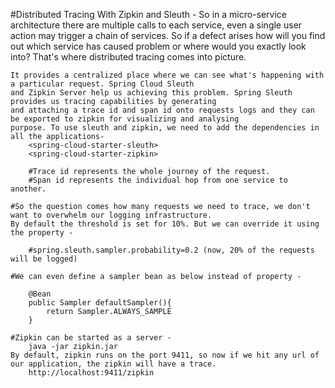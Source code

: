 #Distributed Tracing With Zipkin and Sleuth - 
	So in a micro-service architecture there are multiple calls to each service, even a single user action 
	may trigger a chain of services. So if a defect arises how will you find out which service has caused
	problem or where would you exactly look into? That's where distributed tracing comes into picture.
	
	It provides a centralized place where we can see what's happening with a particular request. Spring Cloud Sleuth
	and Zipkin Server help us achieving this problem. Spring Sleuth provides us tracing capabilities by generating
	and attaching a trace id and span id onto requests logs and they can be exported to zipkin for visualizing and analysing 
	purpose. To use sleuth and zipkin, we need to add the dependencies in all the applications- 
		<spring-cloud-starter-sleuth>
		<spring-cloud-starter-zipkin>
	
		#Trace id represents the whole journey of the request.
		#Span id represents the individual hop from one service to another.
		
	#So the question comes how many requests we need to trace, we don't want to overwhelm our logging infrastructure.
	By default the threshold is set for 10%. But we can override it using the property - 
	
		#spring.sleuth.sampler.probability=0.2 (now, 20% of the requests will be logged) 
		
	#We can even define a sampler bean as below instead of property - 
		
		@Bean
		public Sampler defaultSampler(){
			return Sampler.ALWAYS_SAMPLE
		}
		
	#Zipkin can be started as a server - 
		java -jar zipkin.jar
	By default, zipkin runs on the port 9411, so now if we hit any url of our application, the zipkin will have a trace.  
		http://localhost:9411/zipkin
		
	